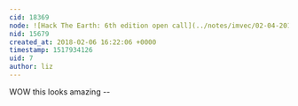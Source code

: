 ```yaml
---
cid: 18369
node: ![Hack The Earth: 6th edition open call](../notes/imvec/02-04-2018/hack-the-earth-6th-edition-open-call)
nid: 15679
created_at: 2018-02-06 16:22:06 +0000
timestamp: 1517934126
uid: 7
author: liz
---
```


WOW this looks amazing -- 